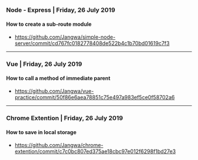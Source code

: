 ### Node - Express | Friday, 26 July 2019
#### How to create a sub-route module
- https://github.com/Jangwa/simple-node-server/commit/cd767fc0182778408de522b4c1b70bd01619c7f3
---
### Vue | Friday, 26 July 2019
#### How to call a method of immediate parent
- https://github.com/Jangwa/vue-practice/commit/50f86e6aea78851c75e497a983ef5ce0f58702a6
---
### Chrome Extention | Friday, 26 July 2019
#### How to save in local storage
- https://github.com/Jangwa/chrome-extention/commit/c7c0bc807ed375ae18cbc97e012f6298f1bd27e3
